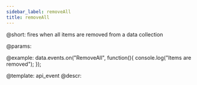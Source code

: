 ```yaml
---
sidebar_label: removeAll
title: removeAll
---          
```


@short: fires when all items are removed from a data collection
	
@params:

@example:
data.events.on("RemoveAll", function(){
	console.log("Items are removed");
});

@template:	api_event
@descr:
